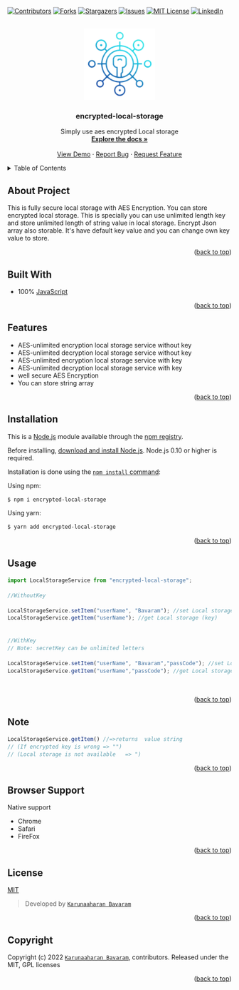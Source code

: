 <div id="top"></div>

[![Contributors][contributors-shield]][contributors-url]
[![Forks][forks-shield]][forks-url]
[![Stargazers][stars-shield]][stars-url]
[![Issues][issues-shield]][issues-url]
[![MIT License][license-shield]][license-url]
[![LinkedIn][linkedin-shield]][linkedin-url]

<br />

<!-- PROJECT LOGO -->
<div align="center">
  <a href="https://github.com/kbram/encrypted-local-storage">
    <img src="https://github.com/kbram/files/blob/main/encryption-icon.png" alt="Logo" width="160" height="160">
  </a>

  <h3 align="center">encrypted-local-storage</h3>

  <p align="center">
    Simply use aes encrypted Local storage
    <br />
    <a href="https://github.com/kbram/encrypted-local-storage"><strong>Explore the docs »</strong></a>
    <br />
    <br />
    <a href="https://github.com/kbram/encrypted-local-storage">View Demo</a>
    ·
    <a href="https://github.com/kbram/encrypted-local-storage/issues">Report Bug</a>
    ·
    <a href="https://github.com/kbram/encrypted-local-storage/issues">Request Feature</a>
  </p>
</div>


<!-- TABLE OF CONTENTS -->
<details>
  <summary>Table of Contents</summary>
  <ol>
   <li><a href="#about-project">About Project</a></li>
   <li><a href="#built-With">Built With</a></li>
   <li><a href="#features">Features</a></li>
   <li><a href="#installation">Installation</a></li>
    <li><a href="#usage">Usages</a></li>
    <li><a href="#note">Note</a></li>
    <li><a href="#browser-support">Browser Support</a></li>
    <li><a href="#license">License</a></li>
  </ol>
</details>

<!-- PROJECT FEATHERS -->
## About Project

This is fully secure local storage with AES Encryption. You can store encrypted local storage. This is specially you can use unlimited length key and store unlimited length of string value in local storage. Encrypt Json array also storable. It's have default key value and you can change own key value to store.

<p align="right">(<a href="#top">back to top</a>)</p>

## Built With

* 100% [JavaScript](https://www.javascript.com/)


<p align="right">(<a href="#top">back to top</a>)</p>

## Features

  * AES-unlimited encryption local storage service without key
  * AES-unlimited decryption local storage service without key
  * AES-unlimited encryption local storage service  with key
  * AES-unlimited decryption local storage service  with key
  * well secure AES Encryption
  * You can store string array


<p align="right">(<a href="#top">back to top</a>)</p>

## Installation

This is a [Node.js](https://nodejs.org/en/) module available through the
[npm registry](https://www.npmjs.com/).

Before installing, [download and install Node.js](https://nodejs.org/en/download/).
Node.js 0.10 or higher is required.

Installation is done using the
[`npm install` command](https://docs.npmjs.com/getting-started/installing-npm-packages-locally):

Using npm:

```bash
$ npm i encrypted-local-storage
```

Using yarn:

```bash
$ yarn add encrypted-local-storage
```

<p align="right">(<a href="#top">back to top</a>)</p>


## Usage

```js
import LocalStorageService from "encrypted-local-storage";

//WithoutKey

LocalStorageService.setItem("userName", "Bavaram"); //set Local storage  (key,value)
LocalStorageService.getItem("userName"); //get Local storage (key)


//WithKey
// Note: secretKey can be unlimited letters

LocalStorageService.setItem("userName", "Bavaram","passCode"); //set Local storage  (key,value,encrypt_key)
LocalStorageService.getItem("userName","passCode"); //get Local storage (key,encrypt_key)

 
```

<p align="right">(<a href="#top">back to top</a>)</p>

## Note
```js
LocalStorageService.getItem() //=>returns  value string
// (If encrypted key is wrong => "")
// (Local storage is not available   => ")

```
<p align="right">(<a href="#top">back to top</a>)</p>

## Browser Support

Native support

- Chrome
- Safari
- FireFox

<p align="right">(<a href="#top">back to top</a>)</p>


## License

  [MIT](LICENSE)


>
> Developed by [`Karunaaharan Bavaram`](https://www.bavaram.info)

<p align="right">(<a href="#top">back to top</a>)</p>

## Copyright

Copyright (c) 2022 [`Karunaaharan Bavaram`](https://www.bavaram.info), contributors. Released under the MIT, GPL licenses

<p align="right">(<a href="#top">back to top</a>)</p>

[contributors-shield]: https://img.shields.io/github/contributors/kbram/encrypted-local-storage.svg?style=for-the-badge
[contributors-url]: https://github.com/kbram/encrypted-local-storage/graphs/contributors
[forks-shield]: https://img.shields.io/github/forks/kbram/encrypted-local-storage.svg?style=for-the-badge
[forks-url]: https://github.com/kbram/encrypted-local-storage/network/members
[stars-shield]: https://img.shields.io/github/stars/kbram/encrypted-local-storage.svg?style=for-the-badge
[stars-url]: https://github.com/kbram/encrypted-local-storage/stargazers
[issues-shield]: https://img.shields.io/github/issues/kbram/encrypted-local-storage.svg?style=for-the-badge
[issues-url]: https://github.com/kbram/encrypted-local-storage/issues
[license-shield]: https://img.shields.io/github/license/kbram/encrypted-local-storage.svg?style=for-the-badge
[license-url]: https://github.com/kbram/encrypted-local-storage/blob/master/LICENSE
[linkedin-shield]: https://img.shields.io/badge/-LinkedIn-black.svg?style=for-the-badge&logo=linkedin&colorB=555
[linkedin-url]: https://www.linkedin.com/in/bavaram

